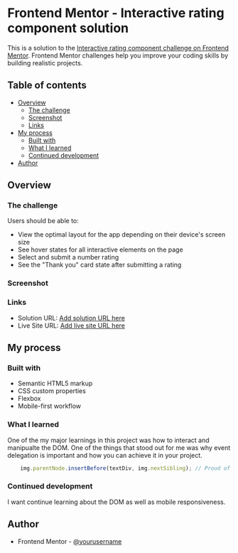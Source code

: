 # Frontend Mentor - Interactive rating component solution

This is a solution to the [Interactive rating component challenge on Frontend Mentor](https://www.frontendmentor.io/challenges/interactive-rating-component-koxpeBUmI). Frontend Mentor challenges help you improve your coding skills by building realistic projects. 

## Table of contents

- [Overview](#overview)
  - [The challenge](#the-challenge)
  - [Screenshot](#screenshot)
  - [Links](#links)
- [My process](#my-process)
  - [Built with](#built-with)
  - [What I learned](#what-i-learned)
  - [Continued development](#continued-development)
- [Author](#author)


## Overview

### The challenge

Users should be able to:

- View the optimal layout for the app depending on their device's screen size
- See hover states for all interactive elements on the page
- Select and submit a number rating
- See the "Thank you" card state after submitting a rating

### Screenshot





### Links

- Solution URL: [Add solution URL here](https://github.com/Jonyango/Interactive-rating-component)
- Live Site URL: [Add live site URL here](https://interactive-fm-rating-component.netlify.app/)

## My process

### Built with

- Semantic HTML5 markup
- CSS custom properties
- Flexbox
- Mobile-first workflow

### What I learned

One of the my major learnings in this project was how to interact and manipualte the DOM. One of the things that stood out for me was why event delegation is important and how you can achieve it in your project.



```js
    img.parentNode.insertBefore(textDiv, img.nextSibling); // Proud of this as a way to insert an element after another element

```

### Continued development

I want continue learning about the DOM as well as mobile responsiveness.

## Author

- Frontend Mentor - [@yourusername](https://www.frontendmentor.io/profile/Jonyango)


